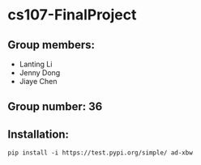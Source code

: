 # cs107-FinalProject


## Group members:

- Lanting Li
- Jenny Dong
- Jiaye Chen


## Group number: 36


## Installation:

`pip install -i https://test.pypi.org/simple/ ad-xbw`
